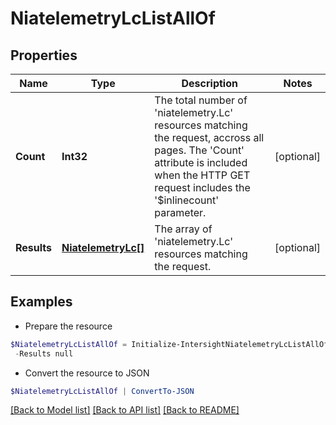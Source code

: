 # NiatelemetryLcListAllOf
## Properties

Name | Type | Description | Notes
------------ | ------------- | ------------- | -------------
**Count** | **Int32** | The total number of &#39;niatelemetry.Lc&#39; resources matching the request, accross all pages. The &#39;Count&#39; attribute is included when the HTTP GET request includes the &#39;$inlinecount&#39; parameter. | [optional] 
**Results** | [**NiatelemetryLc[]**](NiatelemetryLc.md) | The array of &#39;niatelemetry.Lc&#39; resources matching the request. | [optional] 

## Examples

- Prepare the resource
```powershell
$NiatelemetryLcListAllOf = Initialize-IntersightNiatelemetryLcListAllOf  -Count null `
 -Results null
```

- Convert the resource to JSON
```powershell
$NiatelemetryLcListAllOf | ConvertTo-JSON
```

[[Back to Model list]](../README.md#documentation-for-models) [[Back to API list]](../README.md#documentation-for-api-endpoints) [[Back to README]](../README.md)


